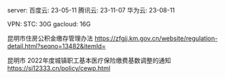 server:
百度云: 23-05-11
腾讯云: 23-11-07
华为云: 23-08-11

VPN:
STC: 30G
gacloud: 16G

昆明市住房公积金缴存管理办法
https://zfgjj.km.gov.cn/website/regulation-detail.html?seqno=13482&itemId=


昆明市 2022年度城镇职工基本医疗保险缴费基数调整的通知
https://si12333.cn/policy/cewp.html